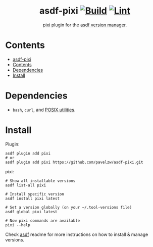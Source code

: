 <div align="center">

# asdf-pixi [![Build](https://github.com/pavelzw/asdf-pixi/actions/workflows/build.yml/badge.svg)](https://github.com/pavelzw/asdf-pixi/actions/workflows/build.yml) [![Lint](https://github.com/pavelzw/asdf-pixi/actions/workflows/lint.yml/badge.svg)](https://github.com/pavelzw/asdf-pixi/actions/workflows/lint.yml)

[pixi](https://pixi.sh) plugin for the [asdf version manager](https://asdf-vm.com).

</div>

# Contents

- [asdf-pixi  ](#asdf-pixi--)
- [Contents](#contents)
- [Dependencies](#dependencies)
- [Install](#install)

# Dependencies

- `bash`, `curl`, and [POSIX utilities](https://pubs.opengroup.org/onlinepubs/9699919799/idx/utilities.html).

# Install

Plugin:

```shell
asdf plugin add pixi
# or
asdf plugin add pixi https://github.com/pavelzw/asdf-pixi.git
```

pixi:

```shell
# Show all installable versions
asdf list-all pixi

# Install specific version
asdf install pixi latest

# Set a version globally (on your ~/.tool-versions file)
asdf global pixi latest

# Now pixi commands are available
pixi --help
```

Check [asdf](https://github.com/asdf-vm/asdf) readme for more instructions on how to
install & manage versions.
